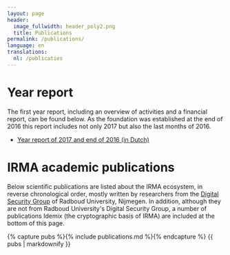 ```yaml
---
layout: page
header:
  image_fullwidth: header_poly2.png
  title: Publications
permalink: /publications/
language: en
translations:
  nl: /publicaties
---
```


# Year report

The first year report, including an overview of activities and a financial report, can be found below. As the foundation was established at the end of 2016 this report includes not only 2017 but also the last months of 2016.

* [Year report of 2017 and end of 2016 (in Dutch)](/pdf/jaarverslag-2017.pdf)

# IRMA academic publications

Below scientific publications are listed about the IRMA ecosystem,
in reverse chronological order, mostly written by researchers
from the [Digital Security Group](http://www.ru.nl/ds/) of Radboud
University, Nijmegen. In addition, although they are not from Radboud
University's Digital Security Group, a number of publications Idemix 
(the cryptographic basis of IRMA) are included at the bottom of this page.

{% capture pubs %}{% include publications.md %}{% endcapture %}
{{ pubs | markdownify }}
